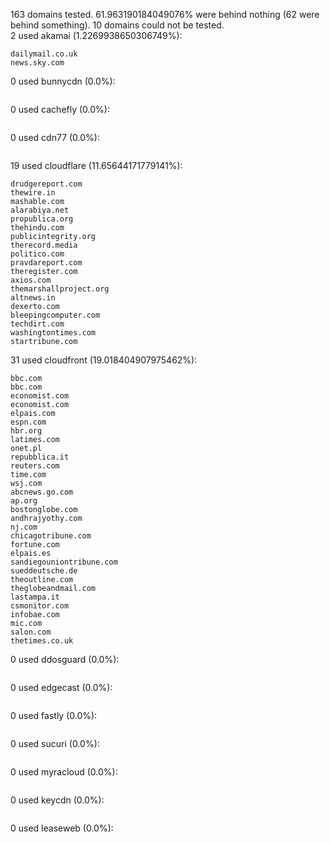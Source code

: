 163 domains tested. 61.963190184049076% were behind nothing (62 were behind something). 10 domains could not be tested.<br>
2 used akamai (1.2269938650306749%):
```
dailymail.co.uk
news.sky.com
```

0 used bunnycdn (0.0%):
```

```

0 used cachefly (0.0%):
```

```

0 used cdn77 (0.0%):
```

```

19 used cloudflare (11.65644171779141%):
```
drudgereport.com
thewire.in
mashable.com
alarabiya.net
propublica.org
thehindu.com
publicintegrity.org
therecord.media
politico.com
pravdareport.com
theregister.com
axios.com
themarshallproject.org
altnews.in
dexerto.com
bleepingcomputer.com
techdirt.com
washingtontimes.com
startribune.com
```

31 used cloudfront (19.018404907975462%):
```
bbc.com
bbc.com
economist.com
economist.com
elpais.com
espn.com
hbr.org
latimes.com
onet.pl
repubblica.it
reuters.com
time.com
wsj.com
abcnews.go.com
ap.org
bostonglobe.com
andhrajyothy.com
nj.com
chicagotribune.com
fortune.com
elpais.es
sandiegouniontribune.com
sueddeutsche.de
theoutline.com
theglobeandmail.com
lastampa.it
csmonitor.com
infobae.com
mic.com
salon.com
thetimes.co.uk
```

0 used ddosguard (0.0%):
```

```

0 used edgecast (0.0%):
```

```

0 used fastly (0.0%):
```

```

0 used sucuri (0.0%):
```

```

0 used myracloud (0.0%):
```

```

0 used keycdn (0.0%):
```

```

0 used leaseweb (0.0%):
```

```
